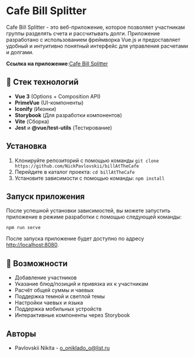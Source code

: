 # Cafe Bill Splitter

Cafe Bill Splitter - это веб-приложение, которое позволяет участникам группы разделять счета и рассчитывать долги. Приложение разработано с использованием фреймворка Vue.js и предоставляет удобный и интуитивно понятный интерфейс для управления расчетами и долгами.

**Ссылка на приложение**:[Cafe Bill Splitter](https://main--regal-smakager-265371.netlify.app/)

## 🧰 Стек технологий

- **Vue 3** (Options + Composition API)
- **PrimeVue** (UI-компоненты)
- **Iconify** (Иконки)
- **Storybook** (Для разработки компонентов)
- **Vite** (Сборка)
- **Jest** и **@vue/test-utils** (Тестирование)


## Установка

1. Клонируйте репозиторий с помощью команды `git clone https://github.com/NickPavlovskii/billAtTheCafe`  
2. Перейдите в каталог проекта: `cd billAtTheCafe`
3. Установите зависимости с помощью команды: `npm install`

## Запуск приложения

После успешной установки зависимостей, вы можете запустить приложение в режиме разработки с помощью следующей команды:

```
npm run serve
```

После запуска приложение будет доступно по адресу [http://localhost:8080](http://localhost:8080).

## 🚀 Возможности

- Добавление участников
- Указание блюд/позиций и привязка их к участникам
- Расчёт общей суммы и чаевых
- Поддержка темной и светлой темы
- Настройки чаевых и языка
- Поддержка мобильных устройств
- Интерактивные компоненты через Storybook

## Авторы

- Pavlovskii Nikita - o_oniklado_o@list.ru



